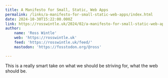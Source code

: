 ```yaml
---
title: A Manifesto for Small, Static, Web Apps
permalink: /links/a-manifesto-for-small-static-web-apps/index.html
date: 2024-10-30T15:22:00.000Z
link: https://rosswintle.uk/2024/02/a-manifesto-for-small-static-web-apps/
author:
    name: 'Ross Wintle'
    web: 'https://rosswintle.uk'
    feed: 'https://rosswintle.uk/feed/'
    mastodon: 'https://fosstodon.org/@ross'

---
```


This is a really smart take on what we should be striving for, what the web should be.